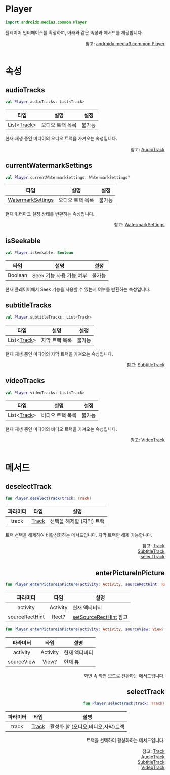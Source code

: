 # Player

```kotlin
import androidx.media3.common.Player
```
플레이어 인터페이스를 확장하여, 아래와 같은 속성과 메서드를 제공합니다.

<div align="right">
참고: <a href="https://developer.android.com/reference/androidx/media3/common/Player">androidx.media3.common.Player</a>
</div>

<br>

# 속성

## audioTracks

```kotlin
val Player.audioTracks: List<Track>
```

| 타입 | 설명 | 설정 |
|:----:|---|:---:|
|List\<[Track](../../class/track/home.md)\>|오디오 트랙 목록|불가능|

현재 재생 중인 미디어의 오디오 트랙을 가져오는 속성입니다.

<div align="right">
참고: <a href="../../class/audio-track/home.md">AudioTrack</a>
</div>

## currentWatermarkSettings

```kotlin
val Player.currentWatermarkSettings: WatermarkSettings?
```

| 타입 | 설명 | 설정 |
|:----:|---|:---:|
|[WatermarkSettings](../../class/watermark-settings/home.md)|오디오 트랙 목록|불가능|

현재 워터마크 설정 상태를 반환하는 속성입니다.

<div align="right">
참고: <a href="../../class/watermark-settings/home.md">WatermarkSettings</a>
</div>

## isSeekable

```kotlin
val Player.isSeekable: Boolean
```

| 타입 | 설명 | 설정 |
|:----:|---|:---:|
|Boolean|Seek 기능 사용 가능 여부|불가능|

현재 플레이어에서 Seek 기능을 사용할 수 있는지 여부를 반환하는 속성입니다.

## subtitleTracks

```kotlin
val Player.subtitleTracks: List<Track>
```

| 타입 | 설명 | 설정 |
|:----:|---|:---:|
|List\<[Track](../../class/track/home.md)\>|자막 트랙 목록|불가능|

현재 재생 중인 미디어의 자막 트랙을 가져오는 속성입니다.

<div align="right">
참고: <a href="../../class/subtitle-track/home.md">SubtitleTrack</a>
</div>

## videoTracks

```kotlin
val Player.videoTracks: List<Track>
```

| 타입 | 설명 | 설정 |
|:----:|---|:---:|
|List\<[Track](../../class/track/home.md)\>|비디오 트랙 목록|불가능|

현재 재생 중인 미디어의 비디오 트랙을 가져오는 속성입니다.

<div align="right">
참고: <a href="../../class/video-track/home.md">VideoTrack</a>
</div>

<br>

# 메서드


## deselectTrack

```kotlin
fun Player.deselectTrack(track: Track)
```

|파라미터|타입|설명|
|:--:|:--:|---|
|track|[Track](../../class/track/home.md)|선택을 해제할 (자막) 트랙|

트랙 선택을 해제하여 비활성화하는 메서드입니다. 자막 트랙만 해제 가능합니다.

<div align="right">
참고: <a href="../../class/track/home.md">Track</a><br>
<a href="../../class/subtitle-track/home.md">SubtitleTrack</a><br>
<a href="#selecttrack">selectTrack</a>

## enterPictureInPicture

```kotlin
fun Player.enterPictureInPicture(activity: Activity, sourceRectHint: Rect? = null)
```

|파라미터|타입|설명|
|:--:|:--:|---|
|activity|Activity|현재 액티비티|
|sourceRectHint|Rect?|[setSourceRectHint](https://developer.android.com/reference/android/app/PictureInPictureParams.Builder#setSourceRectHint(android.graphics.Rect)) 참고|

```kotlin
fun Player.enterPictureInPicture(activity: Activity, sourceView: View? = null)
```

|파라미터|타입|설명|
|:--:|:--:|---|
|activity|Activity|현재 액티비티|
|sourceView|View?|현재 뷰|

화면 속 화면 모드로 전환하는 메서드입니다.

## selectTrack

```kotlin
fun Player.selectTrack(track: Track)
```

|파라미터|타입|설명|
|:--:|:--:|---|
|track|[Track](../../class/track/home.md)|활성화 할 (오디오,비디오,자막)트랙|

트랙을 선택하여 활성화하는 메서드입니다.

<div align="right">
참고: <a href="../../class/track/home.md">Track</a><br>
<a href="../../class/audio-track/home.md">AudioTrack</a><br>
<a href="../../class/subtitle-track/home.md">SubtitleTrack</a><br>
<a href="../../class/video-track/home.md">VideoTrack</a><br>
<a href="#deselecttrack"></a>
</div>

